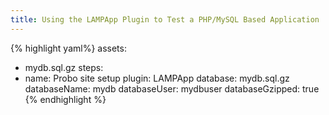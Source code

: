 ```yaml
---
title: Using the LAMPApp Plugin to Test a PHP/MySQL Based Application
---
```


{% highlight yaml%}
assets:
  - mydb.sql.gz
steps:
  - name: Probo site setup
    plugin: LAMPApp
    database: mydb.sql.gz
    databaseName: mydb
    databaseUser: mydbuser
    databaseGzipped: true
{% endhighlight %}

